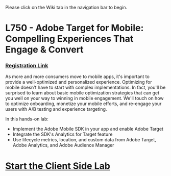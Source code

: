 Please click on the Wiki tab in the navigation bar to begin.
# L750 - Adobe Target for Mobile: Compelling Experiences That Engage & Convert
### [Registration Link](https://adobesummit.lanyonevents.com/2018/connect/sessionDetail.ww?SESSION_ID=6185)

As more and more consumers move to mobile apps, it's important to provide a well-optimized and personalized experience. Optimizing for mobile doesn't have to start with complex implementations. In fact, you'll be surprised to learn about basic mobile optimization strategies that can get you well on your way to winning in mobile engagement. We'll touch on how to optimize onboarding, monetize your mobile efforts, and re-engage your users with A/B testing and experience targeting.

In this hands-on lab:
* Implement the Adobe Mobile SDK in your app and enable Adobe Target
* Integrate the SDK's Analytics for Target feature
* Use lifecycle metrics, location, and custom data from Adobe Target, Adobe Analytics, and Adobe Audience Manager

# [Start the Client Side Lab](https://github.com/adobe-target/mobile/wiki/Introduction)

